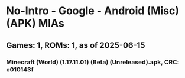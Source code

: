 # No-Intro - Google - Android (Misc) (APK) MIAs
## Games: 1, ROMs: 1, as of 2025-06-15

### Minecraft (World) (1.17.11.01) (Beta) (Unreleased).apk, CRC: c010143f
